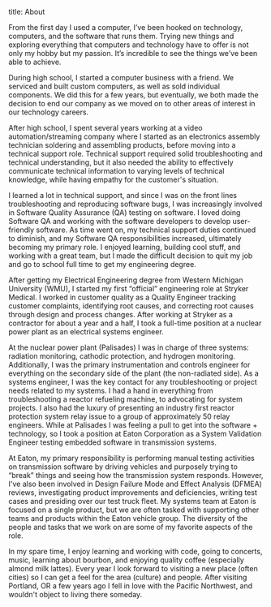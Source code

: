 title: About

From the first day I used a computer, I’ve been hooked on technology, computers, and the software that runs them. Trying new things and exploring everything that computers and technology have to offer is not only my hobby but my passion. It’s incredible to see the things we’ve been able to achieve.

During high school, I started a computer business with a friend. We serviced and built custom computers, as well as sold individual components. We did this for a few years, but eventually, we both made the decision to end our company as we moved on to other areas of interest in our technology careers.

After high school, I spent several years working at a video automation/streaming company where I started as an electronics assembly technician soldering and assembling products, before moving into a technical support role. Technical support required solid troubleshooting and technical understanding, but it also needed the ability to effectively communicate technical information to varying levels of technical knowledge, while having empathy for the customer's situation.

I learned a lot in technical support, and since I was on the front lines troubleshooting and reproducing software bugs, I was increasingly involved in Software Quality Assurance (QA) testing on software. I loved doing Software QA and working with the software developers to develop user-friendly software.  As time went on, my technical support duties continued to diminish, and my Software QA responsibilities increased, ultimately becoming my primary role. I enjoyed learning, building cool stuff, and working with a great team, but I made the difficult decision to quit my job and go to school full time to get my engineering degree.

After getting my Electrical Engineering degree from Western Michigan University (WMU), I started my first “official” engineering role at Stryker Medical. I worked in customer quality as a Quality Engineer tracking customer complaints, identifying root causes, and correcting root causes through design and process changes. After working at Stryker as a contractor for about a year and a half, I took a full-time position at a nuclear power plant as an electrical systems engineer.

At the nuclear power plant (Palisades) I was in charge of three systems: radiation monitoring, cathodic protection, and hydrogen monitoring. Additionally, I was the primary instrumentation and controls engineer for everything on the secondary side of the plant (the non-radiated side). As a systems engineer, I was the key contact for any troubleshooting or project needs related to my systems. I had a hand in everything from troubleshooting a reactor refueling machine, to advocating for system projects. I also had the luxury of presenting an industry first reactor protection system relay issue to a group of approximately 50 relay engineers. While at Palisades I was feeling a pull to get into the software + technology, so I took a position at Eaton Corporation as a System Validation Engineer testing embedded software in transmission systems.

At Eaton, my primary responsibility is performing manual testing activities on transmission software by driving vehicles and purposely trying to “break” things and seeing how the transmission system responds. However, I've also been involved in Design Failure Mode and Effect Analysis (DFMEA) reviews, investigating product improvements and deficiencies, writing test cases and presiding over our test truck fleet. My systems team at Eaton is focused on a single product, but we are often tasked with supporting other teams and products within the Eaton vehicle group. The diversity of the people and tasks that we work on are some of my favorite aspects of the role.

In my spare time, I enjoy learning and working with code, going to concerts, music, learning about bourbon, and enjoying quality coffee (especially almond milk lattes). Every year I look forward to visiting a new place (often cities) so I can get a feel for the area (culture) and people. After visiting Portland, OR a few years ago I fell in love with the Pacific Northwest, and wouldn't object to living there someday.